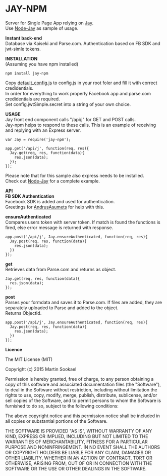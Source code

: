 JAY-NPM
===================

Server for Single Page App relying on [Jay](https://github.com/jayJs/jay).  
Use [Node-Jay](https://github.com/jayJs/node-jay) as sample of usage.  

**Instant back-end**  
Database via Kaiseki and Parse.com.
Authentication based on FB SDK and jwt-simle tokens.  

**INSTALLATION**  
(Assuming you have npm installed)  
```
npm install jay-npm  
```
Copy [default_config.js](https://github.com/jayJs/node-jay/blob/master/default_config.js) to config.js in your root foler and fill it with correct credidentials.  
In order for everything to work properly Facebook app and parse.com credidentials are required.  
Set config.jwtSimple.secret into a string of your own choice.  

**USAGE**  
Jay front end component calls "/api/j" for GET and POST calls.  
Jay-npm helps to respond to these calls. This is an example of receiving and replying with an Express server.

```
var Jay = require('jay-npm');

app.get('/api/j', function(req, res){
  Jay.get(req, res, function(data){
    res.json(data);
  });
});
```  
Please note that for this sample also express needs to be installed.  
Check out [Node-Jay](https://github.com/jayJs/node-jay/blob/master/app.js) for a complete example.  

**API**  
**FB SDK Authentication**  
Facebook SDK is added and used for authentication.  
Greetings for [AndrusAsumets](https://github.com/AndrusAsumets) for help with this.

**ensureAuthenticated**  
Compares users token with server token. If match is found the functions is fired, else error message is returned with response.  
```
app.post('/api/j', Jay.ensureAuthenticated, function(req, res){
  Jay.post(req, res, function(data){
    res.json(data);
  })
});
```
**get**  
Retrieves data from Parse.com and returns as object.  
```
Jay.get(req, res, function(data){
  res.json(data);
});
```
**post**  
Parses your formdata and saves it to Parse.com.
If files are added, they are separately uploaded to Parse and added to the object.  
Returns ObjectId.  
```
app.post('/api/j', Jay.ensureAuthenticated, function(req, res){
  Jay.post(req, res, function(data){
    res.json(data);
  })
});
```

**Licence**  

The MIT License (MIT)  

Copyright (c) 2015 Martin Sookael  

Permission is hereby granted, free of charge, to any person obtaining a copy of this software and associated documentation files (the "Software"), to deal in the Software without restriction, including without limitation the rights to use, copy, modify, merge, publish, distribute, sublicense, and/or sell copies of the Software, and to permit persons to whom the Software is furnished to do so, subject to the following conditions:  

The above copyright notice and this permission notice shall be included in all copies or substantial portions of the Software.  

THE SOFTWARE IS PROVIDED "AS IS", WITHOUT WARRANTY OF ANY KIND, EXPRESS OR IMPLIED, INCLUDING BUT NOT LIMITED TO THE WARRANTIES OF MERCHANTABILITY, FITNESS FOR A PARTICULAR PURPOSE AND NONINFRINGEMENT. IN NO EVENT SHALL THE AUTHORS OR COPYRIGHT HOLDERS BE LIABLE FOR ANY CLAIM, DAMAGES OR OTHER LIABILITY, WHETHER IN AN ACTION OF CONTRACT, TORT OR OTHERWISE, ARISING FROM, OUT OF OR IN CONNECTION WITH THE SOFTWARE OR THE USE OR OTHER DEALINGS IN THE SOFTWARE.  
